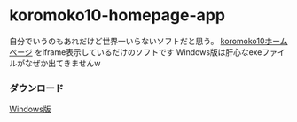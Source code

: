 # koromoko10-homepage-app
自分でいうのもあれだけど世界一いらないソフトだと思う。
[koromoko10ホームページ](https://koromoko10-homepage.jimdofree.com/)
をiframe表示しているだけのソフトです
Windows版は肝心なexeファイルがなぜか出てきませんw

### ダウンロード
[Windows版](http://koromoko10.starfree.com/koromoko10-hpapp/koromoko10-hpapp-win.zip)
